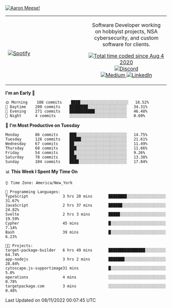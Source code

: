 [![Aaron Meese!](https://user-images.githubusercontent.com/17814535/88975338-a2aabf00-d27f-11ea-963f-8a19608716b4.png)](https://github.com/ajmeese7/readme-ascii "README ASCII")

<!-- Modified from project here: https://github.com/novatorem/novatorem -->
<table width="100%">
  <tr>
  <td width="50%">

&nbsp; <br> [![Spotify](https://ajmeese7.vercel.app/api/spotify)](https://open.spotify.com/user/ajmeese)

  </td>
  <td width="50%">
    <p align="center">
    Software Developer working on hobbyist projects, NSA cybersecurity, and custom software for clients.
    </p>
    <p align="center">
      <a href="https://wakatime.com/@f726891d-3b02-46cd-9b60-e8c59f9e2b14">
        <img src="https://wakatime.com/badge/user/f726891d-3b02-46cd-9b60-e8c59f9e2b14.svg" alt="Total time coded since Aug 4 2020" title="WakaTime" />
      </a>
      <a href="http://link.aaronmeese.com/discord">
        <img src="https://img.shields.io/badge/discord-ajmeese7%234835-369?style=flat-square&logo=discord&logoColor=white&color=purple" alt="Discord" title="Discord">
      </a>
      <br />
      <a href="https://link.aaronmeese.com/medium">
        <img src="https://img.shields.io/badge/medium-ajmeese7-1DB954?style=flat-square&logo=medium&logoColor=white" alt="Medium" title="Medium">
      </a>
      <a href="https://link.aaronmeese.com/linkedin">
        <img src="https://img.shields.io/badge/linkedIn-aaronmeese-1DB954?style=flat-square&logo=linkedin&logoColor=white&color=blue" alt="LinkedIn" title="LinkedIn">
      </a>
    </p>
  </td>

</table>

[//]: <> (The `&nbsp;` is to have Aphelion take up more space)

<!--START_SECTION:waka-->
**I'm an Early 🐤** 

```text
🌞 Morning    108 commits    ████░░░░░░░░░░░░░░░░░░░░░   18.52% 
🌆 Daytime    200 commits    ████████░░░░░░░░░░░░░░░░░   34.31% 
🌃 Evening    271 commits    ███████████░░░░░░░░░░░░░░   46.48% 
🌙 Night      4 commits      ░░░░░░░░░░░░░░░░░░░░░░░░░   0.69%

```
📅 **I'm Most Productive on Tuesday** 

```text
Monday       86 commits     ███░░░░░░░░░░░░░░░░░░░░░░   14.75% 
Tuesday      126 commits    █████░░░░░░░░░░░░░░░░░░░░   21.61% 
Wednesday    67 commits     ██░░░░░░░░░░░░░░░░░░░░░░░   11.49% 
Thursday     68 commits     ███░░░░░░░░░░░░░░░░░░░░░░   11.66% 
Friday       54 commits     ██░░░░░░░░░░░░░░░░░░░░░░░   9.26% 
Saturday     78 commits     ███░░░░░░░░░░░░░░░░░░░░░░   13.38% 
Sunday       104 commits    ████░░░░░░░░░░░░░░░░░░░░░   17.84%

```


📊 **This Week I Spent My Time On** 

```text
⌚︎ Time Zone: America/New_York

💬 Programming Languages: 
TypeScript               3 hrs 20 mins       ████████░░░░░░░░░░░░░░░░░   31.67% 
JavaScript               2 hrs 37 mins       ██████░░░░░░░░░░░░░░░░░░░   24.82% 
Svelte                   2 hrs 3 mins        █████░░░░░░░░░░░░░░░░░░░░   19.59% 
Cypher                   45 mins             █░░░░░░░░░░░░░░░░░░░░░░░░   7.14% 
Bash                     39 mins             █░░░░░░░░░░░░░░░░░░░░░░░░   6.23%

🐱‍💻 Projects: 
target-package-builder   6 hrs 49 mins       ████████████████░░░░░░░░░   64.74% 
app-nodejs               3 hrs 2 mins        ███████░░░░░░░░░░░░░░░░░░   28.84% 
cytoscape.js-supportimage31 mins             █░░░░░░░░░░░░░░░░░░░░░░░░   5.0% 
operations               4 mins              ░░░░░░░░░░░░░░░░░░░░░░░░░   0.78% 
targetpackage.com        3 mins              ░░░░░░░░░░░░░░░░░░░░░░░░░   0.48%

```


 Last Updated on 08/11/2022 00:07:45 UTC
<!--END_SECTION:waka-->
